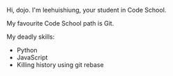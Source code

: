 Hi, dojo. I'm leehuishiung, your student in Code School.

My favourite Code School path is Git.

My deadly skills:
* Python
* JavaScript
* Killing history using git rebase
